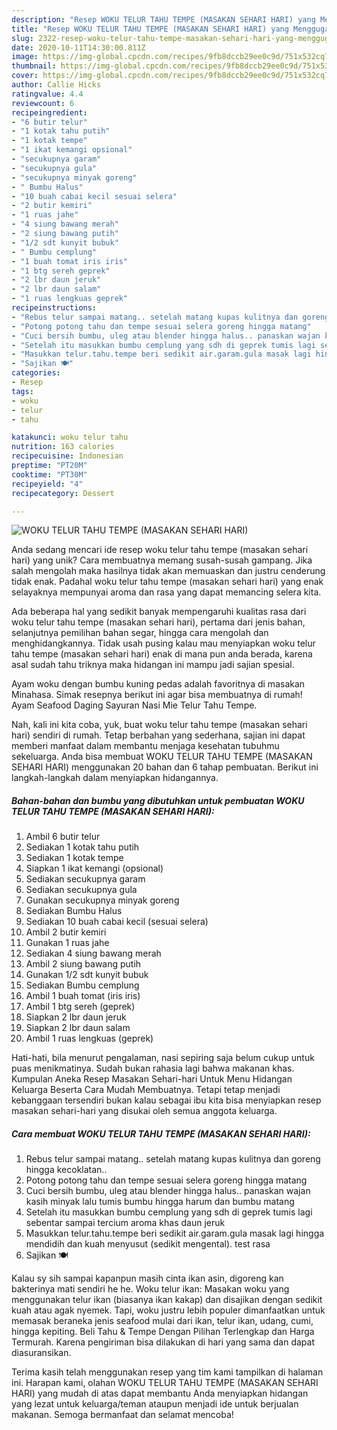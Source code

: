 ```yaml
---
description: "Resep WOKU TELUR TAHU TEMPE (MASAKAN SEHARI HARI) yang Menggugah Selera"
title: "Resep WOKU TELUR TAHU TEMPE (MASAKAN SEHARI HARI) yang Menggugah Selera"
slug: 2322-resep-woku-telur-tahu-tempe-masakan-sehari-hari-yang-menggugah-selera
date: 2020-10-11T14:30:00.811Z
image: https://img-global.cpcdn.com/recipes/9fb8dccb29ee0c9d/751x532cq70/woku-telur-tahu-tempe-masakan-sehari-hari-foto-resep-utama.jpg
thumbnail: https://img-global.cpcdn.com/recipes/9fb8dccb29ee0c9d/751x532cq70/woku-telur-tahu-tempe-masakan-sehari-hari-foto-resep-utama.jpg
cover: https://img-global.cpcdn.com/recipes/9fb8dccb29ee0c9d/751x532cq70/woku-telur-tahu-tempe-masakan-sehari-hari-foto-resep-utama.jpg
author: Callie Hicks
ratingvalue: 4.4
reviewcount: 6
recipeingredient:
- "6 butir telur"
- "1 kotak tahu putih"
- "1 kotak tempe"
- "1 ikat kemangi opsional"
- "secukupnya garam"
- "secukupnya gula"
- "secukupnya minyak goreng"
- " Bumbu Halus"
- "10 buah cabai kecil sesuai selera"
- "2 butir kemiri"
- "1 ruas jahe"
- "4 siung bawang merah"
- "2 siung bawang putih"
- "1/2 sdt kunyit bubuk"
- " Bumbu cemplung"
- "1 buah tomat iris iris"
- "1 btg sereh geprek"
- "2 lbr daun jeruk"
- "2 lbr daun salam"
- "1 ruas lengkuas geprek"
recipeinstructions:
- "Rebus telur sampai matang.. setelah matang kupas kulitnya dan goreng hingga kecoklatan.."
- "Potong potong tahu dan tempe sesuai selera goreng hingga matang"
- "Cuci bersih bumbu, uleg atau blender hingga halus.. panaskan wajan kasih minyak lalu tumis bumbu hingga harum dan bumbu matang"
- "Setelah itu masukkan bumbu cemplung yang sdh di geprek tumis lagi sebentar sampai tercium aroma khas daun jeruk"
- "Masukkan telur.tahu.tempe beri sedikit air.garam.gula masak lagi hingga mendidih dan kuah menyusut (sedikit mengental). test rasa"
- "Sajikan 🍽"
categories:
- Resep
tags:
- woku
- telur
- tahu

katakunci: woku telur tahu 
nutrition: 163 calories
recipecuisine: Indonesian
preptime: "PT20M"
cooktime: "PT30M"
recipeyield: "4"
recipecategory: Dessert

---
```



![WOKU TELUR TAHU TEMPE (MASAKAN SEHARI HARI)](https://img-global.cpcdn.com/recipes/9fb8dccb29ee0c9d/751x532cq70/woku-telur-tahu-tempe-masakan-sehari-hari-foto-resep-utama.jpg)

Anda sedang mencari ide resep woku telur tahu tempe (masakan sehari hari) yang unik? Cara membuatnya memang susah-susah gampang. Jika salah mengolah maka hasilnya tidak akan memuaskan dan justru cenderung tidak enak. Padahal woku telur tahu tempe (masakan sehari hari) yang enak selayaknya mempunyai aroma dan rasa yang dapat memancing selera kita.

Ada beberapa hal yang sedikit banyak mempengaruhi kualitas rasa dari woku telur tahu tempe (masakan sehari hari), pertama dari jenis bahan, selanjutnya pemilihan bahan segar, hingga cara mengolah dan menghidangkannya. Tidak usah pusing kalau mau menyiapkan woku telur tahu tempe (masakan sehari hari) enak di mana pun anda berada, karena asal sudah tahu triknya maka hidangan ini mampu jadi sajian spesial.

Ayam woku dengan bumbu kuning pedas adalah favoritnya di masakan Minahasa. Simak resepnya berikut ini agar bisa membuatnya di rumah! Ayam Seafood Daging Sayuran Nasi Mie Telur Tahu Tempe.


Nah, kali ini kita coba, yuk, buat woku telur tahu tempe (masakan sehari hari) sendiri di rumah. Tetap berbahan yang sederhana, sajian ini dapat memberi manfaat dalam membantu menjaga kesehatan tubuhmu sekeluarga. Anda bisa membuat WOKU TELUR TAHU TEMPE (MASAKAN SEHARI HARI) menggunakan 20 bahan dan 6 tahap pembuatan. Berikut ini langkah-langkah dalam menyiapkan hidangannya.

<!--inarticleads1-->

##### Bahan-bahan dan bumbu yang dibutuhkan untuk pembuatan WOKU TELUR TAHU TEMPE (MASAKAN SEHARI HARI):

1. Ambil 6 butir telur
1. Sediakan 1 kotak tahu putih
1. Sediakan 1 kotak tempe
1. Siapkan 1 ikat kemangi (opsional)
1. Sediakan secukupnya garam
1. Sediakan secukupnya gula
1. Gunakan secukupnya minyak goreng
1. Sediakan  Bumbu Halus
1. Sediakan 10 buah cabai kecil (sesuai selera)
1. Ambil 2 butir kemiri
1. Gunakan 1 ruas jahe
1. Sediakan 4 siung bawang merah
1. Ambil 2 siung bawang putih
1. Gunakan 1/2 sdt kunyit bubuk
1. Sediakan  Bumbu cemplung
1. Ambil 1 buah tomat (iris iris)
1. Ambil 1 btg sereh (geprek)
1. Siapkan 2 lbr daun jeruk
1. Siapkan 2 lbr daun salam
1. Ambil 1 ruas lengkuas (geprek)


Hati-hati, bila menurut pengalaman, nasi sepiring saja belum cukup untuk puas menikmatinya. Sudah bukan rahasia lagi bahwa makanan khas. Kumpulan Aneka Resep Masakan Sehari-hari Untuk Menu Hidangan Keluarga Beserta Cara Mudah Membuatnya. Tetapi tetap menjadi kebanggaan tersendiri bukan kalau sebagai ibu kita bisa menyiapkan resep masakan sehari-hari yang disukai oleh semua anggota keluarga. 

<!--inarticleads2-->

##### Cara membuat WOKU TELUR TAHU TEMPE (MASAKAN SEHARI HARI):

1. Rebus telur sampai matang.. setelah matang kupas kulitnya dan goreng hingga kecoklatan..
1. Potong potong tahu dan tempe sesuai selera goreng hingga matang
1. Cuci bersih bumbu, uleg atau blender hingga halus.. panaskan wajan kasih minyak lalu tumis bumbu hingga harum dan bumbu matang
1. Setelah itu masukkan bumbu cemplung yang sdh di geprek tumis lagi sebentar sampai tercium aroma khas daun jeruk
1. Masukkan telur.tahu.tempe beri sedikit air.garam.gula masak lagi hingga mendidih dan kuah menyusut (sedikit mengental). test rasa
1. Sajikan 🍽


Kalau sy sih sampai kapanpun masih cinta ikan asin, digoreng kan bakterinya mati sendiri he he. Woku telur ikan: Masakan woku yang menggunakan telur ikan (biasanya ikan kakap) dan disajikan dengan sedikit kuah atau agak nyemek. Tapi, woku justru lebih populer dimanfaatkan untuk memasak beraneka jenis seafood mulai dari ikan, telur ikan, udang, cumi, hingga kepiting. Beli Tahu &amp; Tempe Dengan Pilihan Terlengkap dan Harga Termurah. Karena pengiriman bisa dilakukan di hari yang sama dan dapat diasuransikan. 

Terima kasih telah menggunakan resep yang tim kami tampilkan di halaman ini. Harapan kami, olahan WOKU TELUR TAHU TEMPE (MASAKAN SEHARI HARI) yang mudah di atas dapat membantu Anda menyiapkan hidangan yang lezat untuk keluarga/teman ataupun menjadi ide untuk berjualan makanan. Semoga bermanfaat dan selamat mencoba!
